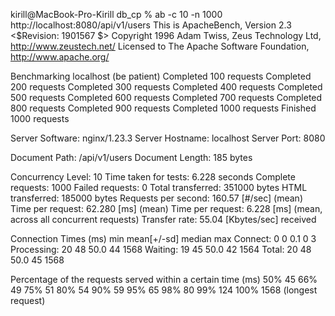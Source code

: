 kirill@MacBook-Pro-Kirill db_cp % ab -c 10 -n 1000 http://localhost:8080/api/v1/users
This is ApacheBench, Version 2.3 <$Revision: 1901567 $>
Copyright 1996 Adam Twiss, Zeus Technology Ltd, http://www.zeustech.net/
Licensed to The Apache Software Foundation, http://www.apache.org/

Benchmarking localhost (be patient)
Completed 100 requests
Completed 200 requests
Completed 300 requests
Completed 400 requests
Completed 500 requests
Completed 600 requests
Completed 700 requests
Completed 800 requests
Completed 900 requests
Completed 1000 requests
Finished 1000 requests


Server Software:        nginx/1.23.3
Server Hostname:        localhost
Server Port:            8080

Document Path:          /api/v1/users
Document Length:        185 bytes

Concurrency Level:      10
Time taken for tests:   6.228 seconds
Complete requests:      1000
Failed requests:        0
Total transferred:      351000 bytes
HTML transferred:       185000 bytes
Requests per second:    160.57 [#/sec] (mean)
Time per request:       62.280 [ms] (mean)
Time per request:       6.228 [ms] (mean, across all concurrent requests)
Transfer rate:          55.04 [Kbytes/sec] received

Connection Times (ms)
              min  mean[+/-sd] median   max
Connect:        0    0   0.1      0       3
Processing:    20   48  50.0     44    1568
Waiting:       19   45  50.0     42    1564
Total:         20   48  50.0     45    1568

Percentage of the requests served within a certain time (ms)
  50%     45
  66%     49
  75%     51
  80%     54
  90%     59
  95%     65
  98%     80
  99%    124
 100%   1568 (longest request)